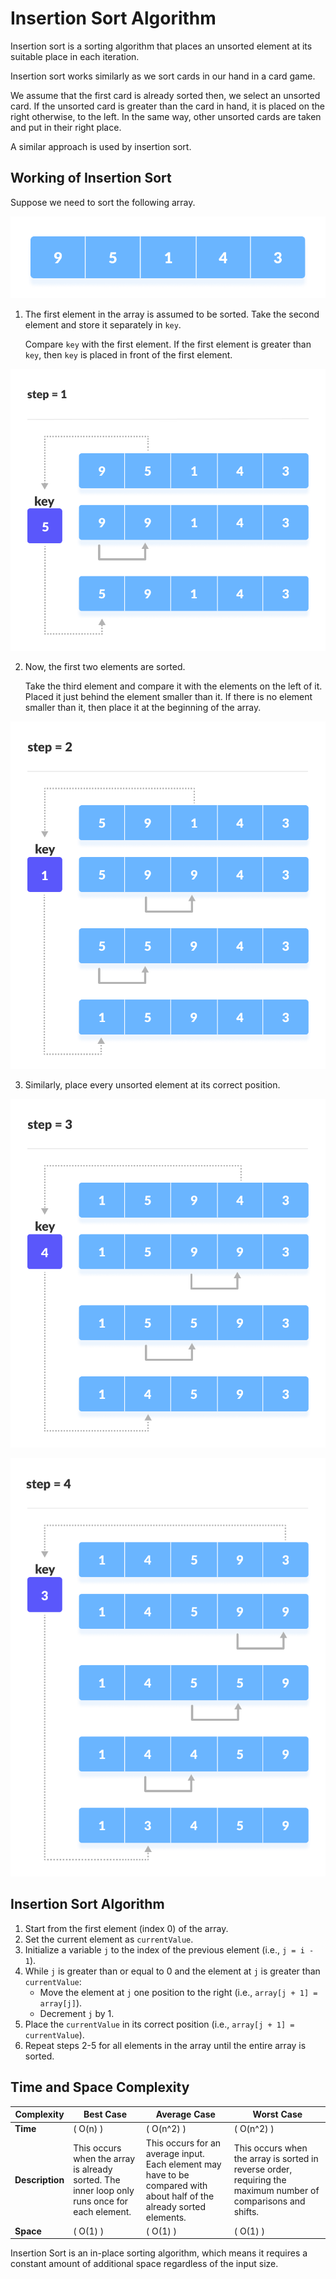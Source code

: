 # **Insertion Sort Algorithm**
Insertion sort is a sorting algorithm that places an unsorted element at its suitable place in each iteration.

Insertion sort works similarly as we sort cards in our hand in a card game.

We assume that the first card is already sorted then, we select an unsorted card. If the unsorted card is greater than the card in hand, it is placed on the right otherwise, to the left. In the same way, other unsorted cards are taken and put in their right place.

A similar approach is used by insertion sort.

## **Working of Insertion Sort**
Suppose we need to sort the following array.

![Initial array](InsertionSort-Images/Example(1).png)

1. The first element in the array is assumed to be sorted. Take the second element and store it separately in `key`.
    
    Compare `key` with the first element. If the first element is greater than `key`, then `key` is placed in front of the first element. 

![If the first element is greater than key, then key is placed in front of the first element.](InsertionSort-Images/Example(2).png)

2. Now, the first two elements are sorted.

    Take the third element and compare it with the elements on the left of it. Placed it just behind the element smaller than it. If there is no element smaller than it, then place it at the beginning of the array. 

![Place 1 at the beginning](InsertionSort-Images/Example(3).png)

3. Similarly, place every unsorted element at its correct position. 

![Place 4 behind 1](InsertionSort-Images/Example(4).png)

![Place 3 behind 1 and the array is sorted](InsertionSort-Images/Example(5).png)


## Insertion Sort Algorithm

1. Start from the first element (index 0) of the array.
2. Set the current element as `currentValue`.
3. Initialize a variable `j` to the index of the previous element (i.e., `j = i - 1`).
4. While `j` is greater than or equal to 0 and the element at `j` is greater than `currentValue`:
   - Move the element at `j` one position to the right (i.e., `array[j + 1] = array[j]`).
   - Decrement `j` by 1.
5. Place the `currentValue` in its correct position (i.e., `array[j + 1] = currentValue`).
6. Repeat steps 2-5 for all elements in the array until the entire array is sorted.

## Time and Space Complexity

| Complexity      | Best Case | Average Case | Worst Case |
|-----------------|-----------|--------------|------------|
| **Time**        | \( O(n) \) | \( O(n^2) \) | \( O(n^2) \) |
| **Description** | This occurs when the array is already sorted. The inner loop only runs once for each element. | This occurs for an average input. Each element may have to be compared with about half of the already sorted elements. | This occurs when the array is sorted in reverse order, requiring the maximum number of comparisons and shifts. |
| **Space**       | \( O(1) \) | \( O(1) \)   | \( O(1) \)  |

Insertion Sort is an in-place sorting algorithm, which means it requires a constant amount of additional space regardless of the input size. 
